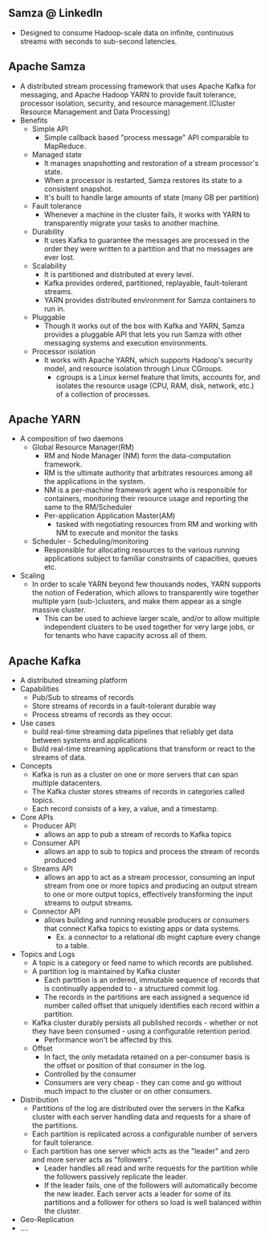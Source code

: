 ## Samza @ LinkedIn
* Designed to consume Hadoop-scale data on infinite, continuous streams with seconds to sub-second latencies.

## Apache Samza
* A distributed stream processing framework that uses Apache Kafka for messaging, and Apache Hadoop YARN to provide fault tolerance, processor isolation, security, and resource management.(Cluster Resource Management and Data Processing)
* Benefits
    * Simple API
        * Simple callback based "process message" API comparable to MapReduce.
    * Managed state
        * It manages snapshotting and restoration of a stream processor's state.
        * When a processor is restarted, Samza restores its state to a consistent snapshot.
        * It's built to handle large amounts of state (many GB per partition)
    * Fault tolerance
        * Whenever a machine in the cluster fails, it works with YARN to transparently migrate your tasks to another machine.
    * Durability
        * It uses Kafka to guarantee the messages are processed in the order they were written to a partition and that no messages are ever lost.
    * Scalability
        * It is partitioned and distributed at every level.
        * Kafka provides ordered, partitioned, replayable, fault-tolerant streams.
        * YARN provides distributed environment for Samza containers to run in.
    * Pluggable
        * Though it works out of the box with Kafka and YARN, Samza provides a pluggable API that lets you run Samza with other messaging systems and execution environments.
    * Processor isolation
        * It works with Apache YARN, which supports Hadoop's security model, and resource isolation through Linux CGroups.
            * cgroups is a Linux kernel feature that limits, accounts for, and isolates the resource usage (CPU, RAM, disk, network, etc.) of a collection of processes.

## Apache YARN
* A composition of two daemons
    * Global Resource Manager(RM)
        * RM and Node Manager (NM) form the data-computation framework.
        * RM is the ultimate authority that arbitrates resources among all the applications in the system.
        * NM is a per-machine framework agent who is responsible for containers, monitoring their resource usage and reporting the same to the RM/Scheduler
        * Per-application Application Master(AM)
            * tasked with negotiating resources from RM and working with NM to execute and monitor the tasks
    * Scheduler - Scheduling/monitoring
        * Responsible for allocating resources to the various running applications subject to familiar constraints of capacities, queues etc.
* Scaling
    * In order to scale YARN beyond few thousands nodes, YARN supports the notion of Federation, which allows to transparently wire together multiple yarn (sub-)clusters, and make them appear as a single massive cluster.
        * This can be used to achieve larger scale, and/or to allow multiple independent clusters to be used together for very large jobs, or for tenants who have capacity across all of them.

## Apache Kafka
* A distributed streaming platform
* Capabilities
    * Pub/Sub to streams of records
    * Store streams of records in a fault-tolerant durable way
    * Process streams of records as they occur.
* Use cases
    * build real-time streaming data pipelines that reliably get data between systems and applications
    * Build real-time streaming applications that transform or react to the streams of data.
* Concepts
    * Kafka is run as a cluster on one or more servers that can span multiple datacenters.
    * The Kafka cluster stores streams of records in categories called topics.
    * Each record consists of a key, a value, and a timestamp.
* Core APIs
    * Producer API
        * allows an app to pub a stream of records to Kafka topics
    * Consumer API
        * allows an app to sub to topics and process the stream of records produced
    * Streams API
        * allows an app to act as a stream processor, consuming an input stream from one or more topics and producing an output stream to one or more output topics, effectively transforming the input streams to output streams.
    * Connector API
        * allows building and running reusable producers or consumers that connect Kafka topics to existing apps or data systems.
            * Ex. a connector to a relational db might capture every change to a table.
* Topics and Logs
    * A topic is a category or feed name to which records are published.
    * A partition log is maintained by Kafka cluster
        * Each partition is an ordered, immutable sequence of records that is continually appended to - a structured commit log.
        * The records in the partitions are each assigned a sequence id number called offset that uniquely identifies each record within a partition.
    * Kafka cluster durably persists all published records - whether or not they have been consumed - using a configurable retention period.
        * Performance won't be affected by this.
    * Offset
        * In fact, the only metadata retained on a per-consumer basis is the offset or position of that consumer in the log.
        * Controlled by the consumer
        * Consumers are very cheap - they can come and go without much impact to the cluster or on other consumers.
* Distribution
    * Partitions of the log are distributed over the servers in the Kafka cluster with each server handling data and requests for a share of the partitions.
    * Each partition is replicated across a configurable number of servers for fault tolerance.
    * Each partition has one server which acts as the "leader" and zero and more server acts as "followers".
        * Leader handles all read and write requests for the partition while the followers passively replicate the leader.
        * If the leader fails, one of the followers will automatically become the new leader. Each server acts a leader for some of its partitions and a follower for others so load is well balanced within the cluster.
* Geo-Replication
* ....